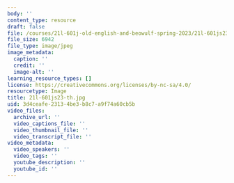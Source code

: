 ```yaml
---
body: ''
content_type: resource
draft: false
file: /courses/21l-601j-old-english-and-beowulf-spring-2023/21l-601js23-th.jpg
file_size: 6942
file_type: image/jpeg
image_metadata:
  caption: ''
  credit: ''
  image-alt: ''
learning_resource_types: []
license: https://creativecommons.org/licenses/by-nc-sa/4.0/
resourcetype: Image
title: 21l-601js23-th.jpg
uid: 3d4ceafe-2313-4be3-b8c7-a9f74a60cb5b
video_files:
  archive_url: ''
  video_captions_file: ''
  video_thumbnail_file: ''
  video_transcript_file: ''
video_metadata:
  video_speakers: ''
  video_tags: ''
  youtube_description: ''
  youtube_id: ''
---
```

